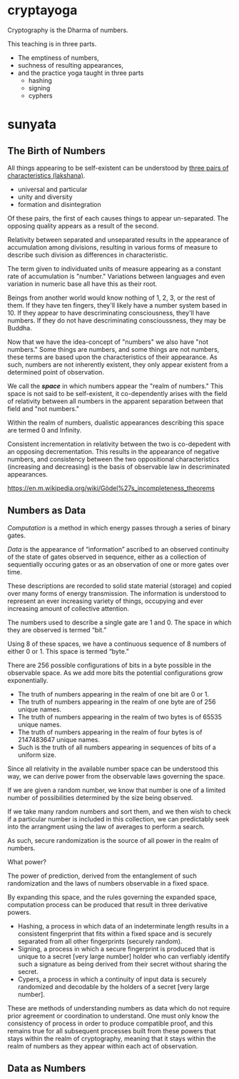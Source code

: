 # cryptayoga

Cryptography is the Dharma of numbers.

This teaching is in three parts.
* The emptiness of numbers,
* suchness of resulting appearances,
* and the practice yoga taught in three parts
   * hashing
   * signing
   * cyphers

# sunyata

## The Birth of Numbers

All things appearing to be self-existent can be understood by
[three pairs of characteristics (lakshana)](https://plumvillage.org/books/understanding-our-mind).

* universal and particular
* unity and diversity
* formation and disintegration

Of these pairs, the first of each causes things to appear un-separated.
The opposing quality appears as a result of the second.

Relativity between separated and unseparated results in the appearance
of accumulation among divisions, resulting in various forms of measure to describe such division as differences in characteristic.

The term given to individuated units of measure appearing as a constant rate of accumulation is "number." Variations between languages
and even variation in numeric base all have this as their root.

Beings from another world would know nothing of 1, 2, 3, or the rest of them. If
they have ten fingers, they'll likely have a number system based in 10. If they
appear to have descriminating consciousness, they'll have numbers. If they do not 
have descriminating conscioussness, they may be Buddha.

Now that we have the idea-concept of "numbers" we also have "not numbers." Some things are numbers, and some things are not numbers, these terms are based upon the characteristics of their appearance. As such, numbers are not inherently existent, they only appear existent from a determined point of observation.

We call the ***space*** in which numbers appear the "realm of numbers." This space is not said to be self-existent, it co-dependently arises with the field of relativity between all numbers in the apparent separation between that field and "not numbers."

Within the realm of numbers, dualistic appearances describing this space are termed 0 and Infinity.

Consistent incrementation in relativity between the two is co-depedent with an opposing decrementation. This results in the appearance of negative numbers, and consistency between the two oppositional characteristics (increasing and decreasing) is the basis of observable law in descriminated appearances.


https://en.m.wikipedia.org/wiki/Gödel%27s_incompleteness_theorems


## Numbers as Data

*Computation* is a method in which energy passes through a series of binary gates. 

*Data* is the appearance of “information” ascribed to an observed continuity of the state of gates observed in sequence, either as a collection of sequentially occuring gates or as an observation of one or more gates over time.

These descriptions are recorded to solid state material (storage) and copied over many forms of energy transmission. The information is understood to represent an ever increasing variety of things, occupying and ever increasing amount of collective attention.

The numbers used to describe a single gate are 1 and 0. The space in which they are observed is termed “bit.”

Using 8 of these spaces, we have a continuous sequence of 8 numbers of either 0 or 1. This space is termed “byte.”

There are 256 possible configurations of bits in a byte possible in the observable space. As we add more bits the potential configurations grow exponentially.


* The truth of numbers appearing in the realm of one bit are 0 or 1.
* The truth of numbers appearing in the realm of one byte are of 256 unique names.
* The truth of numbers appearing in the realm of two bytes is of 65535 unique names.
* The truth of numbers appearing in the realm of four bytes is of 2147483647 unique names.
* Such is the truth of all numbers appearing in sequences of bits of a uniform size.


Since all relativity in the available number space can be understood this way, we can derive power from the observable laws governing the space.

If we are given a random number, we know that number is one of a limited number of possibilities determined by the size being observed.

If we take many random numbers and sort them, and we then wish to check if a particular number is included in this collection, we can predictably seek into the arrangment using the law of averages to perform a search.

As such, secure randomization is the source of all power in the realm of numbers.

What power?

The power of prediction, derived from the entanglement of such randomization and the laws of numbers observable in a fixed space.

By expanding this space, and the rules governing the expanded space, computation process can be produced that result in three derivative powers.

* Hashing, a process in which data of an indeterminate length results in a consistent fingerprint that fits within a fixed space and is securely separated from all other fingerprints (securely random).
* Signing, a process in which a secure fingerprint is produced that is unique to a secret [very large number] holder who can verfiably identify such a signature as being derived from their secret without sharing the secret.
* Cypers, a process in which a continuity of input data is securely randomized and decodable by the holders of a secret [very large number].

These are methods of understanding numbers as data which do not require prior agreement or coordination to understand. One must only know the consistency of process in order to produce compatible proof, and this remains true for all subsequent processes built from these powers that stays within the realm of cryptography, meaning that it stays within the realm of numbers as they appear within each act of observation.



## Data as Numbers



